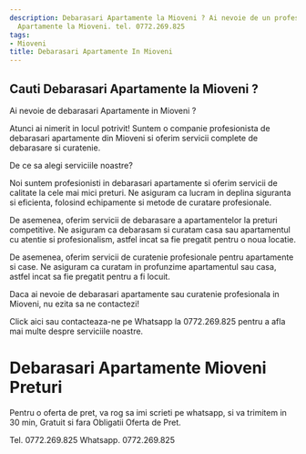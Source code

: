 ```yaml
---
description: Debarasari Apartamente la Mioveni ? Ai nevoie de un profesionist in Debarasari
  Apartamente la Mioveni. tel. 0772.269.825
tags:
- Mioveni
title: Debarasari Apartamente In Mioveni
---
```



## Cauti Debarasari Apartamente la Mioveni ?

Ai nevoie de debarasari Apartamente in Mioveni ? 

Atunci ai nimerit in locul potrivit! Suntem o companie profesionista de debarasari apartamente din Mioveni si oferim servicii complete de debarasare si curatenie. 

De ce sa alegi serviciile noastre? 

Noi suntem profesionisti in debarasari apartamente si oferim servicii de calitate la cele mai mici preturi. Ne asiguram ca lucram in deplina siguranta si eficienta, folosind echipamente si metode de curatare profesionale. 

De asemenea, oferim servicii de debarasare a apartamentelor la preturi competitive. Ne asiguram ca debarasam si curatam casa sau apartamentul cu atentie si profesionalism, astfel incat sa fie pregatit pentru o noua locatie. 

De asemenea, oferim servicii de curatenie profesionale pentru apartamente si case. Ne asiguram ca curatam in profunzime apartamentul sau casa, astfel incat sa fie pregatit pentru a fi locuit. 

Daca ai nevoie de debarasari apartamente sau curatenie profesionala in Mioveni, nu ezita sa ne contactezi! 

Click aici sau contacteaza-ne pe Whatsapp la 0772.269.825 pentru a afla mai multe despre serviciile noastre.

# Debarasari Apartamente Mioveni Preturi
Pentru o oferta de pret, va rog sa imi scrieti pe whatsapp, si va trimitem in 30 min, Gratuit si fara Obligatii Oferta de Pret.

Tel. 0772.269.825
Whatsapp. 0772.269.825
